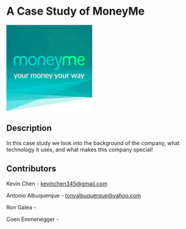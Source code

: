 # A Case Study of MoneyMe

![MoneyMe Logo](MoneyMeLogo.jpg)

## Description

In this case study we look into the background of the company, what technology it uses, and what makes this company special!

## Contributors

Kevin Chen - kevinchen345@gmail.com

Antonio Albuquerque - tonyalbuquerque@yahoo.com

Ron Galea - 

Coen Emmenegger - 
